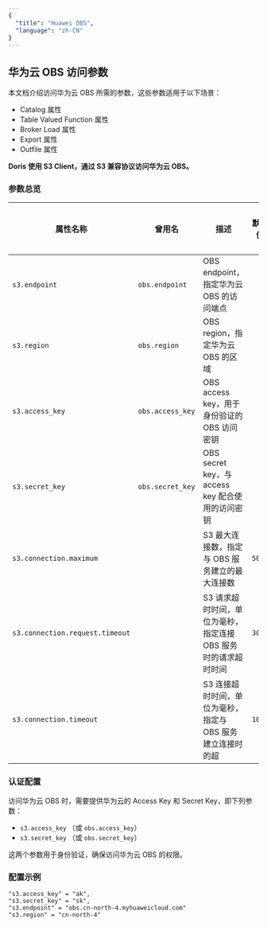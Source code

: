 ```yaml
---
{
  "title": "Huawei OBS",
  "language": "zh-CN"
}
---
```


<!--
Licensed to the Apache Software Foundation (ASF) under one
or more contributor license agreements.  See the NOTICE file
distributed with this work for additional information
regarding copyright ownership.  The ASF licenses this file
to you under the Apache License, Version 2.0 (the
"License"); you may not use this file except in compliance
with the License.  You may obtain a copy of the License at

  http://www.apache.org/licenses/LICENSE-2.0

Unless required by applicable law or agreed to in writing,
software distributed under the License is distributed on an
"AS IS" BASIS, WITHOUT WARRANTIES OR CONDITIONS OF ANY
KIND, either express or implied.  See the License for the
specific language governing permissions and limitations
under the License.
-->

## 华为云 OBS 访问参数

本文档介绍访问华为云 OBS 所需的参数，这些参数适用于以下场景：

- Catalog 属性
- Table Valued Function 属性
- Broker Load 属性
- Export 属性
- Outfile 属性

**Doris 使用 S3 Client，通过 S3 兼容协议访问华为云 OBS。**
### 参数总览

| 属性名称                            | 曾用名              | 描述                                    | 默认值    | 是否必须 |
|---------------------------------|------------------|---------------------------------------|--------|------|
| `s3.endpoint`                   | `obs.endpoint`   | OBS endpoint，指定华为云 OBS 的访问端点          |        | 是    |
| `s3.region`                     | `obs.region`     | OBS region，指定华为云 OBS 的区域              |        | 否    |
| `s3.access_key`                 | `obs.access_key` | OBS access key，用于身份验证的 OBS 访问密钥       |        | 是    |
| `s3.secret_key`                 | `obs.secret_key` | OBS secret key，与 access key 配合使用的访问密钥 |        | 是    |
| `s3.connection.maximum`         |                  | S3 最大连接数，指定与 OBS 服务建立的最大连接数           | `50`   | 否    |
| `s3.connection.request.timeout` |                  | S3 请求超时时间，单位为毫秒，指定连接 OBS 服务时的请求超时时间   | `3000` | 否    |
| `s3.connection.timeout`         |                  | S3 连接超时时间，单位为毫秒，指定与 OBS 服务建立连接时的超     | `1000` | 否 |

### 认证配置

访问华为云 OBS 时，需要提供华为云的 Access Key 和 Secret Key，即下列参数：

- `s3.access_key` （或 `obs.access_key`）
- `s3.secret_key` （或 `obs.secret_key`）

这两个参数用于身份验证，确保访问华为云 OBS 的权限。

### 配置示例

```plaintext:
"s3.access_key" = "ak",
"s3.secret_key" = "sk",
"s3.endpoint" = "obs.cn-north-4.myhuaweicloud.com"
"s3.region" = "cn-north-4"
```
